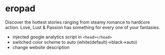 # eropad

Discover the hottest stories ranging from steamy romance to hardcore action. Love, Lust & Passion has something for every one of your fantasies.

- injected google analytics script in `<head></head>`
- switched color scheme to auto (white(default)->black->auto)
- change website description
